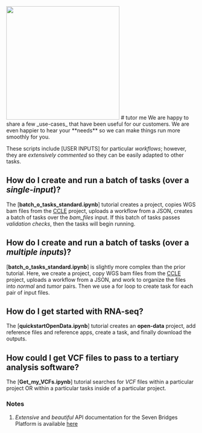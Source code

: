 <img src = "https://github.com/sbg/okAPI/blob/master/_images/SB_logo.jpg" width = "300"> 
# tutor me
We are happy to share a few _use-cases_  that have been useful for our customers. We are even happier to hear your **needs** so we can make things run more smoothly for you. 

These scripts include [USER INPUTS] for particular _workflows_; however, they are _extensively commented_ so they can be easily adapted to other tasks.

## How do I create and run a batch of tasks (over a _single-input_)? 
The [**batch\_o\_tasks\_standard.ipynb**] tutorial creates a project, copies WGS bam files from the [CCLE](https://igor.sbgenomics.com/u/sevenbridges/cancer-cell-line-encyclopedia-ccle/) project, uploads a workflow from a JSON, creates a batch of tasks over the _bam\_files_ input. If this batch of tasks passes _validation checks_, then the tasks will begin running.

## How do I create and run a batch of tasks (over a _multiple inputs_)? 
[**batch\_o\_tasks\_standard.ipynb**] is slightly more complex than the prior tutorial. Here, we create a project, copy WGS bam files from the [CCLE](https://igor.sbgenomics.com/u/sevenbridges/cancer-cell-line-encyclopedia-ccle/) project, uploads a workflow from a JSON, and work to organize the files into _normal_ and _tumor_ pairs. Then we use a for loop to create task for each pair of input files.

## How do I get started with RNA-seq?
The [**quickstartOpenData.ipynb**] tutorial creates an **open-data** project, add reference files and reference apps, create a task, and finally download the outputs. 

## How could I get VCF files to pass to a tertiary analysis software?
The [**Get\_my\_VCFs.ipynb**] tutorial searches for _VCF_ files within a particular project OR within a particular tasks inside of a particular project. 

### Notes
1. _Extensive_ and _beautiful_ API documentation for the Seven Bridges Platform is available [here](http://docs.sevenbridges.com/docs/the-api)